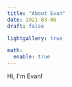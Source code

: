 ```yaml
---
title: "About Evan"
date: 2021-03-06
draft: false

lightgallery: true

math:
  enable: true
---
```


Hi, I'm Evan!